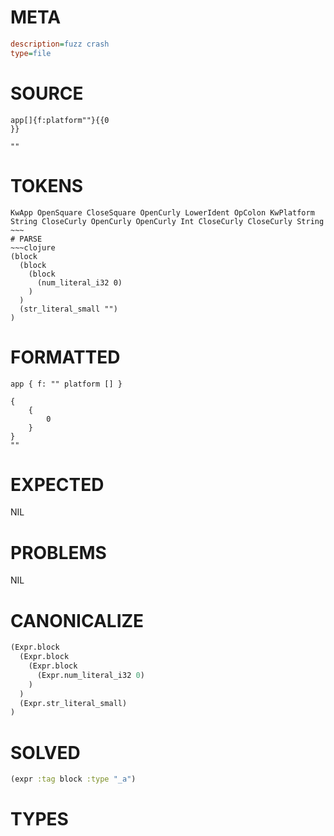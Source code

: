 # META
~~~ini
description=fuzz crash
type=file
~~~
# SOURCE
~~~roc
app[]{f:platform""}{{0
}}

""
~~~
# TOKENS
~~~text
KwApp OpenSquare CloseSquare OpenCurly LowerIdent OpColon KwPlatform String CloseCurly OpenCurly OpenCurly Int CloseCurly CloseCurly String ~~~
# PARSE
~~~clojure
(block
  (block
    (block
      (num_literal_i32 0)
    )
  )
  (str_literal_small "")
)
~~~
# FORMATTED
~~~roc
app { f: "" platform [] }

{
	{
		0
	}
}
""
~~~
# EXPECTED
NIL
# PROBLEMS
NIL
# CANONICALIZE
~~~clojure
(Expr.block
  (Expr.block
    (Expr.block
      (Expr.num_literal_i32 0)
    )
  )
  (Expr.str_literal_small)
)
~~~
# SOLVED
~~~clojure
(expr :tag block :type "_a")
~~~
# TYPES
~~~roc
~~~
